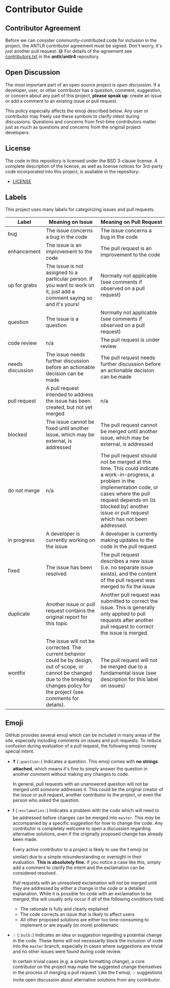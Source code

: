 # Contributor Guide

## Contributor Agreement

Before we can consider community-contributed code for inclusion in the project, the ANTLR contributor agreement must be
signed. Don't worry, it's just another pull request. :smile: For details of the agreement see
[contributors.txt](https://github.com/antlr/antlr4/blob/master/contributors.txt) in the **antlr/antlr4** repository.

## Open Discussion

The most important part of an open source project is *open discussion*. If a developer, user, or other contributor has
a question, comment, suggestion, or concern about any part of this project, **please speak up**: create an issue or add
a comment to an existing issue or pull request.

This policy especially affects the emoji described below. Any user or contributor may freely use these symbols to
clarify intent during discussions. Questions and concerns from first-time contributors matter just as much as questions
and concerns from the original project developers.

## License

The code in this repository is licensed under the BSD 3-clause license. A complete description of the license, as well
as license notices for 3rd-party code incorporated into this project, is available in the repository:

* [LICENSE](https://github.com/antlr/antlr4-cpp/blob/master/LICENSE)

## Labels

This project uses many labels for categorizing issues and pull requests.

| Label | Meaning on Issue | Meaning on Pull Request |
| --- | --- | --- |
| bug | The issue concerns a bug in the code | The issue concerns a bug in the code |
| enhancement | The issue is an improvement to the code | The pull request is an improvement to the code |
| up for grabs | The issue is not assigned to a particular person. If you want to work on it, just add a comment saying so and it's yours! | Normally not applicable (see comments if observed on a pull request) |
| question | The issue is a question | Normally not applicable (see comments if observed on a pull request) |
| code review | n/a | The pull request is under review |
| needs discussion | The issue needs further discussion before an actionable decision can be made | The pull request needs further discussion before an actionable decision can be made |
| pull request | A pull request intended to address the issue has been created, but not yet merged | n/a |
| blocked | The issue cannot be fixed until another issue, which may be external, is addressed | The pull request cannot be merged until another issue, which may be external, is addressed |
| do not merge | n/a | The pull request should not be merged at this time. This could indicate a work-in-progress, a problem in the implementation code, or cases where the pull request depends on (is blocked by) another issue or pull request which has not been addressed. |
| in progress | A developer is currently working on the issue | A developer is currently making updates to the code in the pull request |
| fixed | The issue has been resolved | The pull request describes a new issue (i.e. no separate issue exists), and the content of the pull request was merged to fix the issue |
| duplicate | Another issue or pull request contains the original report for this topic | Another pull request was submitted to correct the issue. This is generally only applied to pull requests after another pull request to correct the issue is merged. |
| wontfix | The issue will not be corrected. The current behavior could be by design, out of scope, or cannot be changed due to the breaking changes policy for the project (see comments for details). | The pull request will not be merged due to a fundamental issue (see description for this label on issues) |

## Emoji

GitHub provides several emoji which can be included in many areas of the site, especially including comments on issues
and pull requests. To reduce confusion during evaluation of a pull request, the following emoji convey special intent.

* :question: (`:question:`) Indicates a question. This emoji comes with **no strings attached**, which means it's fine
  to simply answer the question in another comment without making any changes to code.

  In general, pull requests with an unanswered question will not be merged until *someone* addresses it. This could be
  the original creator of the issue or pull request, another contributor to the project, or even the person who asked
  the question.

* :exclamation: (`:exclamation:`) Indicates a problem with the code which will need to be addressed before changes can
  be merged into `master`. This *may* be accompanied by a specific suggestion for how to change the code. Any
  contributor is completely welcome to open a discussion regarding alternative solutions, even if the originally
  proposed change has already been made.

  Every active contributor to a project is likely to use the :exclamation: emoji (or similar) due to a simple
  misunderstanding or oversight in their evaluation. **This is absolutely fine.** If you notice a case like this, simply
  add a comment to clarify the intent and the exclamation can be considered resolved.

  Pull requests with an unresolved exclamation will not be merged until they are addressed by either a change in the
  code or a detailed explanation. While it is possible for code with an exclamation to be merged, this will usually only
  occur if *all* of the following conditions hold:

    * The rationale is fully and clearly explained
    * The code corrects an issue that is likely to affect users
    * All other proposed solutions are either too time-consuming to implement or are equally (or more) problematic

* :bulb: (`:bulb:`) Indicates an idea or suggestion regarding a potential change in the code. These items will not
  necessarily block the inclusion of code into the `master` branch, especially in cases where suggestions are trivial
  and no other issues were found during code review.

  In certain trivial cases (e.g. a simple formatting change), a core contributor on the project may make the suggested
  change themselves in the process of merging a pull request. Like the :exclamation: emoji, :bulb: suggestions invite
  open discussion about alternative solutions from any contributor.
